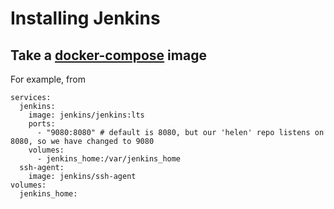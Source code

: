 # Installing Jenkins

## Take a [docker-compose](https://github.com/jenkinsci/docker/blob/master/README.md) image
For example, from 
```
services:
  jenkins:
    image: jenkins/jenkins:lts
    ports:
      - "9080:8080" # default is 8080, but our 'helen' repo listens on 8080, so we have changed to 9080
    volumes:
      - jenkins_home:/var/jenkins_home
  ssh-agent:
    image: jenkins/ssh-agent
volumes:
  jenkins_home:
```



